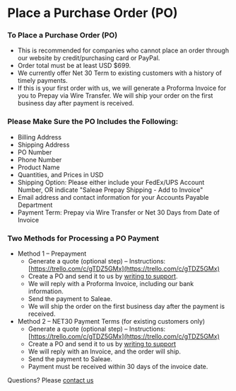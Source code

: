 # Place a Purchase Order \(PO\)

### To Place a Purchase Order \(PO\)

* This is recommended for companies who cannot place an order through our website by credit/purchasing card or PayPal.
* Order total must be at least USD $699.
* We currently offer Net 30 Term to existing customers with a history of timely payments. 
* If this is your first order with us, we will generate a Proforma Invoice for you to Prepay via Wire Transfer. We will ship your order on the first business day after payment is received.

### Please Make Sure the PO Includes the Following:

* Billing Address
* Shipping Address
* PO Number
* Phone Number
* Product Name
* Quantities, and Prices in USD
* Shipping Option: Please either include your FedEx/UPS Account Number, OR indicate "Saleae Prepay Shipping - Add to Invoice"
* Email address and contact information for your Accounts Payable Department
* Payment Term: Prepay via Wire Transfer or Net 30 Days from Date of Invoice 

### Two Methods for Processing a PO Payment

* Method 1 – Prepayment
  * Generate a quote \(optional step\) – Instructions: [https://trello.com/c/gTDZ5GMx](https://trello.com/c/gTDZ5GMx)
  * Create a PO and send it to us by [writing to support](http://support.saleae.com/hc/en-us/requests/new).
  * We will reply with a Proforma Invoice, including our bank information.
  * Send the payment to Saleae.
  * We will ship the order on the first business day after the payment is received.
* Method 2 – NET30 Payment Terms \(for existing customers only\)
  * Generate a quote \(optional step\) – Instructions: [https://trello.com/c/gTDZ5GMx](https://trello.com/c/gTDZ5GMx)
  * Create a PO and send it to us by [writing to support](http://support.saleae.com/hc/en-us/requests/new)
  * We will reply with an Invoice, and the order will ship.
  * Send the payment to Saleae.
  * Payment must be received within 30 days of the invoice date.

Questions? Please [contact us](http://support.saleae.com/hc/en-us/requests/new)

